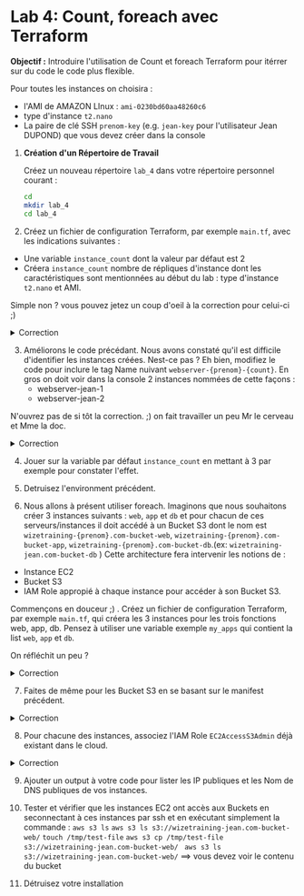 # Lab 4: Count, foreach avec Terraform

**Objectif :** Introduire l'utilisation de  Count et foreach Terraform pour itérrer sur du code le code plus flexible.

Pour toutes les instances on choisira :
* l'AMI de AMAZON LInux : `ami-0230bd60aa48260c6`
* type d'instance `t2.nano`
* La paire de clé SSH `prenom-key` (e.g. `jean-key` pour l'utilisateur Jean DUPOND) que vous devez créer dans la console

1. **Création d'un Répertoire de Travail**

   Créez un nouveau répertoire `lab_4` dans votre répertoire personnel courant :

   ```bash
   cd
   mkdir lab_4
   cd lab_4
   ```

2. Créez un fichier de configuration Terraform, par exemple `main.tf`, avec les indications suivantes :
* Une variable  `instance_count` dont la valeur par défaut est 2
* Créera `instance_count` nombre de répliques d'instance dont les caractéristiques sont mentionnées au début du lab : type d'instance `t2.nano` et AMI.

Simple non ? vous pouvez jetez un coup d'oeil à la correction pour celui-ci ;)

<details><summary>Correction</summary>

```hcl
  provider "aws" {
    region = "us-east-1"
  }

  # Définissez le nombre d'instances EC2 à créer
  variable "instance_count" {
    default = 2
  }

  # Créez des instances EC2 en utilisant Count
  resource "aws_instance" "example" {

    count = var.instance_count        # La présence de count créera 2 répliques identique de cette instance dans le cloud

    ami           = "ami-0230bd60aa48260c6"
    instance_type = "t2.nano"
    key_name      = "mawaki-key" # Remplacez par votre nom de clé SSH
  }

```

</details>

3. Améliorons le code précédant. Nous avons constaté qu'il est difficile d'identifier les instances créées. Nest-ce pas ?
   Eh bien, modifiez le code pour inclure le tag Name nuivant `webserver-{prenom}-{count}`. En gros on doit voir dans la console 2 instances nommées de cette façons :
   - webserver-jean-1
   - webserver-jean-2

N'ouvrez pas de si tôt la correction. ;) on fait travailler un peu Mr le cerveau et Mme la doc.

<details><summary>Correction</summary>

```hcl

  provider "aws" {
    region = "us-east-1"
  }

  # Définissez le nombre d'instances EC2 à créer
  variable "instance_count" {
    default = 2
  }

  variable "tag_Name" {
  default     = "webserver-jean"                     # le Tag de notre instance
  description = "le nom donnée à notre instance"
}

  # Créez des instances EC2 en utilisant Count
  resource "aws_instance" "example" {

    count = var.instance_count        # La présence de count créera 2 répliques identique de cette instance dans le cloud

    ami           = "ami-0230bd60aa48260c6"
    instance_type = "t2.micro"
    key_name      = "mawaki-key" # Remplacez par votre nom de clé SSH

    tags = {
      Name = "${var.tag_Name}-${count.index}"    # Incorporation du nom et de l'index dans le Tag
    }

  }

```

</details>


4. Jouer sur la variable par défaut `instance_count` en mettant à 3 par exemple pour constater l'effet.

5. Detruisez l'environment précédent.

6. Nous allons à présent utiliser foreach. Imaginons que nous souhaitons créer 3 instances suivants : `web`, `app` et `db` et pour chacun de ces serveurs/instances il doit accédé à un Bucket S3 dont le nom est `wizetraining-{prenom}.com-bucket-web`, `wizetraining-{prenom}.com-bucket-app`, `wizetraining-{prenom}.com-bucket-db`.(ex: `wizetraining-jean.com-bucket-db` ) Cette architecture fera intervenir les notions de :
- Instance EC2
- Bucket S3
- IAM Role appropié à chaque instance pour accéder à son Bucket S3.

Commençons en douceur ;) . Créez un fichier de configuration Terraform, par exemple `main.tf`, qui créera les 3 instances pour les trois fonctions web, app, db. Pensez à utiliser une variable exemple `my_apps` qui contient la list  `web`, `app` et `db`.

On réfléchit un peu ?


<details><summary>Correction</summary>

```hcl

  provider "aws" {
    region = "us-east-1"
  }

  # Définissez la varible
  variable "my_apps" {
    default = ["web", "app", "db"]
  }

  # Créez des instances EC2 en utilisant Count
  resource "aws_instance" "example" {

    for_each = toset(var.my_apps)         # Parcourir la liste      

    ami           = "ami-0230bd60aa48260c6"
    instance_type = "t2.micro"
    key_name      = "mawaki-key" # Remplacez par votre nom de clé SSH

    tags = {
      Name = each.key                    # Il prend pour chaque itérration la clé
    }

  }

```

</details>

7. Faites de même pour les Bucket S3 en se basant sur le manifest précédent. 

<details><summary>Correction</summary>

```hcl

  provider "aws" {
    region = "us-east-1"
  }

  # Définissez la varible
  variable "my_apps" {
    default = ["web", "app"]
  }

  # Créez des instances EC2 en utilisant Count
  resource "aws_instance" "example" {

    for_each = toset(var.my_apps)        

    ami           = "ami-0230bd60aa48260c6"
    instance_type = "t2.micro"
    key_name      = "mawaki-key" # Remplacez par votre nom de clé SSH

    tags = {
      Name = each.key
    }

  }

  # Créez des buckets S3 en utilisant Foreach
  resource "aws_s3_bucket" "example" {
    for_each = toset(var.my_apps)

    bucket = "wizetraining-jean.com-bucket-${each.key}"
  }
      
```

</details>

8. Pour chacune des instances, associez l'IAM Role `EC2AccessS3Admin` déjà existant dans le cloud.

<details><summary>Correction</summary>

```hcl
provider "aws" {
  region = "us-east-1"
}

# Définissez la varible
variable "my_apps" {
  default = ["web", "app"]
}

# Créez des instances EC2 en utilisant Count
resource "aws_instance" "example" {

  for_each = toset(var.my_apps)        

  ami           = "ami-0230bd60aa48260c6"
  instance_type = "t2.micro"
  key_name      = "mawaki-key" # Remplacez par votre nom de clé SSH

  tags = {
    Name = each.key
  }

  iam_instance_profile = "EC2AccessS3Admin"

}

# Créez des buckets S3 en utilisant Foreach
resource "aws_s3_bucket" "example" {
  for_each = toset(var.my_apps)

  bucket = "wizetraining-jean.com-bucket-${each.key}"
}
```

</details>

9. Ajouter un output à votre code pour lister les IP publiques et les Nom de DNS publiques de vos instances.

10. Tester et vérifier que les instances EC2 ont accès aux Buckets en seconnectant à ces instances par ssh et en exécutant simplement la commande :
     `aws s3 ls`
     `aws s3 ls s3://wizetraining-jean.com-bucket-web/`
     `touch /tmp/test-file`
     `aws s3 cp /tmp/test-file s3://wizetraining-jean.com-bucket-web/ `
     `aws s3 ls s3://wizetraining-jean.com-bucket-web/` ==> vous devez voir le contenu du bucket


11. Détruisez votre installation